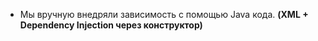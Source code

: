 * Мы вручную внедряли зависимость с помощью Java кода. **(XML + Dependency Injection через конструктор)**
